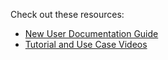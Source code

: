 Check out these resources:

- [New User Documentation Guide](https://community.wavefront.com/docs/DOC-1201)
- [Tutorial and Use Case Videos](https://community.wavefront.com/community/knowledge-base/content?filterID=contentstatus%5Bpublished%5D~objecttype~objecttype%5Bvideo%5D)
